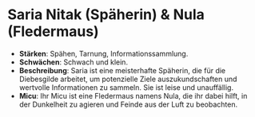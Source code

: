 # Saria Nitak (Späherin) & Nula (Fledermaus)
* **Stärken**: Spähen, Tarnung, Informationssammlung.
* **Schwächen**: Schwach und klein.
* **Beschreibung**: Saria ist eine meisterhafte Späherin, die für die Diebesgilde arbeitet, um potenzielle Ziele auszukundschaften und wertvolle Informationen zu sammeln. Sie ist leise und unauffällig.
* **Micu**: Ihr Micu ist eine Fledermaus namens Nula, die ihr dabei hilft, in der Dunkelheit zu agieren und Feinde aus der Luft zu beobachten.